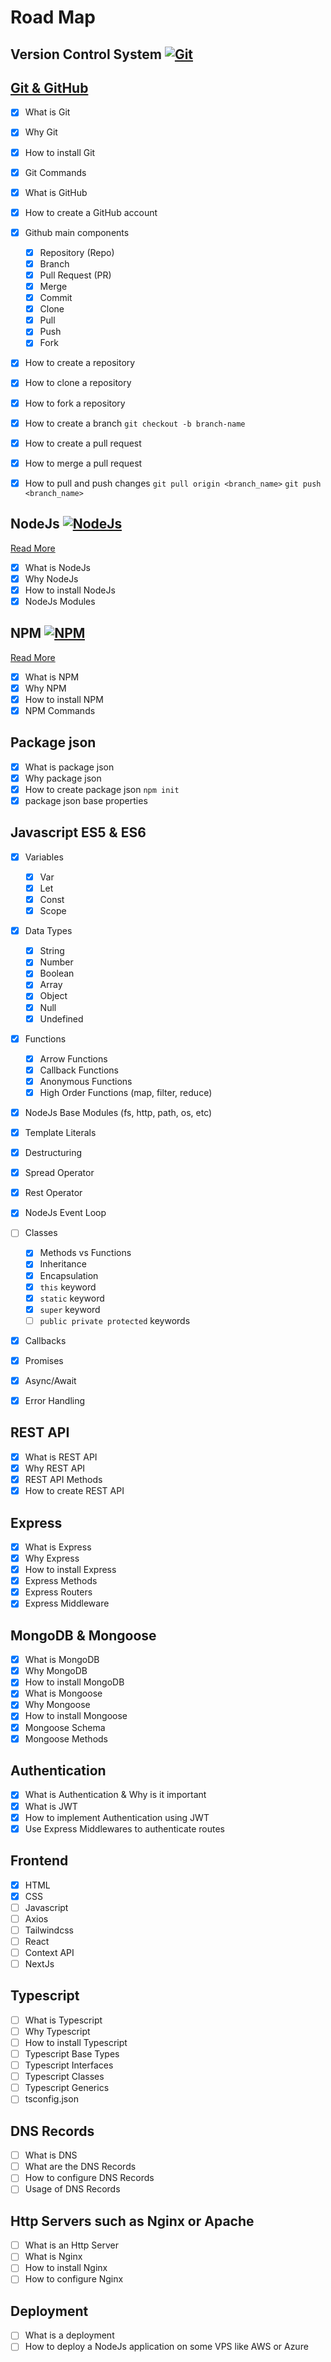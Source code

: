 # Road Map

## Version Control System [![Git](https://img.shields.io/badge/Git-20.0.0-green)](https://git-scm.com/)

## [Git & GitHub](/git.MD)

- [x] What is Git
- [x] Why Git
- [x] How to install Git
- [x] Git Commands
- [x] What is GitHub
- [x] How to create a GitHub account
- [x] Github main components

  - [x] Repository (Repo)
  - [x] Branch
  - [x] Pull Request (PR)
  - [x] Merge
  - [x] Commit
  - [x] Clone
  - [x] Pull
  - [x] Push
  - [x] Fork

- [x] How to create a repository
- [x] How to clone a repository
- [x] How to fork a repository
- [x] How to create a branch `git checkout -b branch-name`
- [x] How to create a pull request
- [x] How to merge a pull request
- [x] How to pull and push changes `git pull origin <branch_name>` `git push <branch_name>`

## NodeJs [![NodeJs](https://img.shields.io/badge/NodeJs-20.0.0-green)](https://nodejs.org/en/)

[Read More](/nodeJs.md)

- [x] What is NodeJs
- [x] Why NodeJs
- [x] How to install NodeJs
- [x] NodeJs Modules

## NPM [![NPM](https://img.shields.io/badge/NPM-20.0.0-green)](https://www.npmjs.com/)

[Read More](/npm.md)

- [x] What is NPM
- [x] Why NPM
- [x] How to install NPM
- [x] NPM Commands

## Package json

- [x] What is package json
- [x] Why package json
- [x] How to create package json `npm init`
- [x] package json base properties

## Javascript ES5 & ES6

- [x] Variables
  - [x] Var
  - [x] Let
  - [x] Const
  - [x] Scope
- [x] Data Types
  - [x] String
  - [x] Number
  - [x] Boolean
  - [x] Array
  - [x] Object
  - [x] Null
  - [x] Undefined
- [x] Functions

  - [x] Arrow Functions
  - [x] Callback Functions
  - [x] Anonymous Functions
  - [x] High Order Functions (map, filter, reduce)

- [x] NodeJs Base Modules (fs, http, path, os, etc)
- [x] Template Literals
- [x] Destructuring
- [x] Spread Operator
- [x] Rest Operator
- [x] NodeJs Event Loop
- [ ] Classes
  - [x] Methods vs Functions
  - [x] Inheritance
  - [x] Encapsulation
  - [x] `this` keyword
  - [x] `static` keyword
  - [x] `super` keyword
  - [ ] `public private protected` keywords
- [x] Callbacks
- [x] Promises
- [x] Async/Await
- [x] Error Handling

## REST API

- [x] What is REST API
- [x] Why REST API
- [x] REST API Methods
- [x] How to create REST API

## Express

- [x] What is Express
- [x] Why Express
- [x] How to install Express
- [x] Express Methods
- [x] Express Routers
- [x] Express Middleware

## MongoDB & Mongoose

- [x] What is MongoDB
- [x] Why MongoDB
- [x] How to install MongoDB
- [x] What is Mongoose
- [x] Why Mongoose
- [x] How to install Mongoose
- [x] Mongoose Schema
- [x] Mongoose Methods

## Authentication

- [x] What is Authentication & Why is it important
- [x] What is JWT
- [x] How to implement Authentication using JWT
- [x] Use Express Middlewares to authenticate routes

## Frontend

- [x] HTML
- [x] CSS
- [ ] Javascript
- [ ] Axios
- [ ] Tailwindcss
- [ ] React
- [ ] Context API
- [ ] NextJs

## Typescript

- [ ] What is Typescript
- [ ] Why Typescript
- [ ] How to install Typescript
- [ ] Typescript Base Types
- [ ] Typescript Interfaces
- [ ] Typescript Classes
- [ ] Typescript Generics
- [ ] tsconfig.json

## DNS Records

- [ ] What is DNS
- [ ] What are the DNS Records
- [ ] How to configure DNS Records
- [ ] Usage of DNS Records

## Http Servers such as Nginx or Apache

- [ ] What is an Http Server
- [ ] What is Nginx
- [ ] How to install Nginx
- [ ] How to configure Nginx

## Deployment

- [ ] What is a deployment
- [ ] How to deploy a NodeJs application on some VPS like AWS or Azure
